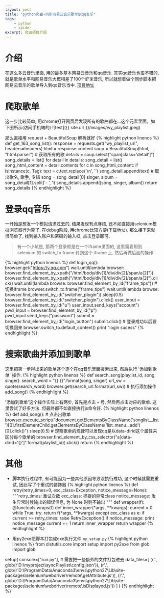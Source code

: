 ```yaml
---
layout: post
title: "python爬虫-同步网易云音乐歌单到qq音乐"
tags:
    - python
    - spider
excerpt: 爬虫项目介绍
---
```


# 介绍

在这么多云音乐里面, 用的最多基本网易云音乐和qq音乐. 其实qq音乐也蛮不错的, 就是歌单水平和网易音乐大概相差了100个虾米音乐, 所以就想着做个同步脚本把网易云音乐的歌单导入到qq音乐当中. [项目地址](https://github.com/Denon/syncPlaylist)

# 爬取歌单
这一步比较简单, 用chrome打开网页后发现所有的歌曲都在<span class="detail">...</span>这个元素里面。如下图所示(访问手机端的)
![test]({{ site.url }}/images/wy_playlist.jpeg)

那么直接用 request + BeautifulSoup 解析就好
{% highlight python linenos %}
def get_163_song_list():
    response = requests.get("wy_playlist_url", headers=headers)
    html = response.content
    soup = BeautifulSoup(html, "html.parser")
    # 获取所有的歌
    details = soup.select("span[class='detail']")
    song_details = list()
    for detail in details:
        song_detail = list()
        song_html_content = detail.contents
        for c in song_html_content:
            if isinstance(c, Tag):
                text = c.text.replace('\n', '')
                song_detail.append(text)
        # 取出歌名, 歌手, 专辑
        song = song_detail[0]
        singer, album = song_detail[1].split('- ', 1)
        song_details.append((song, singer, album))
    return song_details
{% endhighlight %}

# 登录qq音乐
一开始是想发一个模拟请求过去的, 结果发现有点麻烦, 还不如直接用selenium模拟浏览器行为算了. 在debug阶段, 用chrome比较方便([下载地址](https://sites.google.com/a/chromium.org/chromedriver/downloads)).
那么接下来就很简单了, 找到输入账户和密码的输入框, 点击登录即可.

> 有一个小坑是, 那两个登录框是在一个iframe里面的, 这里需要用到 selenium 的 switch_to.frame 转到这个 iframe 上, 然后再做后面的操作

{% highlight python linenos %}
def login_qq():
    browser.get("https://y.qq.com")
    wait.until(lambda browser: browser.find_element_by_xpath("/html/body/div[1]/div/div[2]/span/a[2]"))
    browser.find_element_by_xpath("/html/body/div[1]/div/div[2]/span/a[2]").click()
    wait.until(lambda browse: browser.find_element_by_id("frame_tips"))
    # 切换iframe
    browser.switch_to.frame("frame_tips")
    wait.until(lambda browse: browser.find_element_by_id("switcher_plogin"))
    sleep(0.5)
    browser.find_element_by_id("switcher_plogin").click()
    user_input = browser.find_element_by_id("u")
    user_input.send_keys("account")
    pwd_input = browser.find_element_by_id("p")
    pwd_input.send_keys("password")
    submit = browser.find_element_by_id("login_button")
    submit.click()
    # 登录成功以后要切换回来
    browser.switch_to.default_content()
    print "login sucess"
{% endhighlight %}

# 搜索歌曲并添加到歌单
这里把第一步得出来的歌单逐个逐个在qq音乐里面搜索出来, 然后执行 '添加到歌单' 操作.
{% highlight python linenos %}
def search_song(playlist_id, song, singer):
    search_word = "{} {}".format(song, singer)
    url_sw = quote(search_word)
    browser.get(search_url.format(url_sw))
    # 执行添加操作
    add_song()
{% endhighlight %}

'添加到歌单'这个操作实际上有两步, 首先是点击 `+` 号, 然后再点击对应的歌单.
这里尝试了好多方法. 但最终都不如直接执行js命令好.
{% highlight python linenos %}
def add_song():
    # 点击出歌单
    browser.execute_script("document.getElementsByClassName('songlist__list')[0].firstElementChild.getElementsByClassName('list_menu__add')[0].click()")
    sleep(0.5)
    # 观察歌单的规律可以发现qq是以data-dirid这个属性来区分每个歌单的
    browser.find_element_by_css_selector("a[data-dirid='{}']".format(playlist_id)).click()
    return
{% endhighlight %}

# 其他
* 脚本执行过程中, 有可能因为一些其他原因导致没执行成功, 这个时候就需要重试, 因此写了个重试的装饰器
{% highlight python linenos %}
def retry(retry_times=0, exc_class=Exception, notice_message=None):
    """retry_times: 重试次数
    exc_class: 捕捉的异常class
    notice_message: 发生异常时候输出的错误信息, 为 None 时则不输出
    """
    def wrapper(f):
        @functools.wraps(f)
        def inner_wrapper(*args, **kwargs):
            current = 0
            while True:
                try:
                    return f(*args, **kwargs)
                except exc_class as e:
                    if current >= retry_times:
                        raise RetryException()
                    if notice_message:
                        print notice_message
                    current += 1
        return inner_wrapper
    return wrapper
{% endhighlight %}

* 用py2exe把脚本打包成exe执行文件
`my_setup.py`
{% highlight python linenos %}
from distutils.core import setup
import py2exe
from glob import glob

setup(
    console=["run.py"],
    # 需要把一些额外的文件打包进去
    data_files=[
        (r'.', glob(r'D:\myproject\syncPlaylist\config.json')),
        (r'.', glob(r'D:\ProgramData\Anaconda3\envs\python27\Lib\site-packages\selenium\webdriver\remote\getAttribute.js')),
        (r'.', glob(r'D:\ProgramData\Anaconda3\envs\python27\Lib\site-packages\selenium\webdriver\remote\isDisplayed.js'))
    ]
)
{% endhighlight %}
